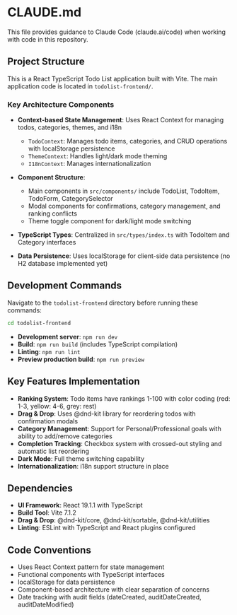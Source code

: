 # CLAUDE.md

This file provides guidance to Claude Code (claude.ai/code) when working with code in this repository.

## Project Structure

This is a React TypeScript Todo List application built with Vite. The main application code is located in `todolist-frontend/`.

### Key Architecture Components

- **Context-based State Management**: Uses React Context for managing todos, categories, themes, and i18n
  - `TodoContext`: Manages todo items, categories, and CRUD operations with localStorage persistence
  - `ThemeContext`: Handles light/dark mode theming
  - `I18nContext`: Manages internationalization
  
- **Component Structure**: 
  - Main components in `src/components/` include TodoList, TodoItem, TodoForm, CategorySelector
  - Modal components for confirmations, category management, and ranking conflicts
  - Theme toggle component for dark/light mode switching

- **TypeScript Types**: Centralized in `src/types/index.ts` with TodoItem and Category interfaces

- **Data Persistence**: Uses localStorage for client-side data persistence (no H2 database implemented yet)

## Development Commands

Navigate to the `todolist-frontend` directory before running these commands:

```bash
cd todolist-frontend
```

- **Development server**: `npm run dev`
- **Build**: `npm run build` (includes TypeScript compilation)
- **Linting**: `npm run lint`
- **Preview production build**: `npm run preview`

## Key Features Implementation

- **Ranking System**: Todo items have rankings 1-100 with color coding (red: 1-3, yellow: 4-6, grey: rest)
- **Drag & Drop**: Uses @dnd-kit library for reordering todos with confirmation modals
- **Category Management**: Support for Personal/Professional goals with ability to add/remove categories
- **Completion Tracking**: Checkbox system with crossed-out styling and automatic list reordering
- **Dark Mode**: Full theme switching capability
- **Internationalization**: i18n support structure in place

## Dependencies

- **UI Framework**: React 19.1.1 with TypeScript
- **Build Tool**: Vite 7.1.2
- **Drag & Drop**: @dnd-kit/core, @dnd-kit/sortable, @dnd-kit/utilities
- **Linting**: ESLint with TypeScript and React plugins configured

## Code Conventions

- Uses React Context pattern for state management
- Functional components with TypeScript interfaces
- localStorage for data persistence
- Component-based architecture with clear separation of concerns
- Date tracking with audit fields (dateCreated, auditDateCreated, auditDateModified)